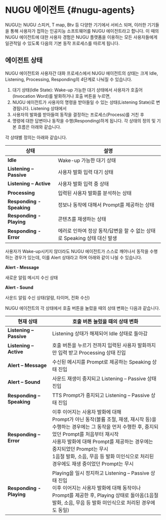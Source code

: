 NUGU 에이전트 {#nugu-agents}
====================

NUGU는 NUGU 스피커, T map, Btv 등 다양한 기기에서 서비스 되며, 이러한 기기들을 통해 사용자가 접하는 인공지능 소프트웨어를 NUGU 에이전트라고 합니다. 이 때의 NUGU 에이전트에 대한 사용자 경험은 NUGU 플랫폼을 이용하는 모든 사용자들에게 일관적일 수 있도록 다음의 기본 동작 프로세스를 따르게 됩니다.


## 에이전트 상태

NUGU 에이전트와 사용자간 대화 프로세스에서 NUGU 에이전트의 상태는 크게 Idle, Listening, Processing, Responding의 4단계로 나눠질 수 있습니다.

1. 대기 상태(Idle State): Wake-up 가능한 대기 상태에서 사용자가 호출어(Invocation Word)를 발화하거나 호출 버튼을 누르면,
2. NUGU 에이전트가 사용자의 명령을 받아들일 수 있는 상태(Listening State)로 변경됩니다. Listening 상태에서 
3. 사용자의 발화를 받아들여 동작을 결정하는 프로세스(Process)를 거친 후 
4. 명령에 대한 답변이나 동작을 수행(Responding)하게 됩니다. 각 상태의 정의 및 기본 흐름은 아래와 같습니다.

각 상태별 정의는 아래와 같습니다.

| 상태                    | 설명                                             |
|-----------------------|------------------------------------------------|
| **Idle**                  | Wake-up 가능한 대기 상태                              |
| **Listening – Passive**   | 사용자 발화 입력 대기 상태                                |
| **Listening – Active**    | 사용자 발화 입력 중 상태                                 |
| **Processing**            | 입력된 사용자 발화를 분석하는 상태                            |
| **Responding - Speaking** | 정보나 동작에 대해서 Prompt를 제공하는 상태                    |
| **Responding - Playing**  | 콘텐츠를 재생하는 상태                                   |
| **Responding - Error**    | 에러로 인하여 정상 동작/답변을 할 수 없는 상태로 Speaking 상태 대신 발생 |

사용자가 Wake-up시키지 않더라도 NUGU 에이전트가 스스로 깨어나서 동작을 수행하는 경우가 있는데, 이를 Alert 상태라고 하며 아래와 같이 나뉠 수 있습니다.

  **Alert - Message**

  새로운 알림 메시지 수신 상태

  **Alert - Sound**
  
  사운드 알림 수신 상태(알람, 타이머, 전화 수신)


NUGU 에이전트의 각 상태에서 호출 버튼을 눌렀을 때의 상태 변화는 다음과 같습니다.

| 현재 상태                   | 호출 버튼 눌렀을 때의 상태 변화                                                                        |
|---------------------------|------------------------------------------------------------------------------------------------|
| **Listening – Passive**   | Listening 상태가 해제되어 Idle 상태로 돌아감                                                           |
| **Listening – Active**    | 호출 버튼을 누르기 전까지 입력된 사용자 발화까지만 입력 받고 Processing 상태 진입                               |
| **Alert – Message**       | 수신된 메시지를 Prompt로 제공하는 Speaking 상태 진입                                                     |
| **Alert – Sound**         | 사운드 재생이 중지되고 Listening – Passive 상태 진입                                                    |
| **Responding – Speaking** | TTS Prompt가 중지되고 Listening – Passive 상태 진입                                                  |
| **Responding – Error**    | 이후 이어지는 사용자 발화에 대해 <br> Prompt가 아닌 동작(볼륨 조절, 재생, 재시작 등)을 수행하는 경우에는 그 동작을 먼저 수행한 후, 중지되었던 Prompt를 처음부터 재시작 <br> 사용자 발화에 대해 Prompt를 제공하는 경우에는 중지되었던 Prompt는 무시 <br> 1음절 발화, 소음, 무음 등 발화 미인식으로 처리된 경우에도 재생 중이었던 Prompt는 무시  |
| **Responding - Playing**  | Playing을 일시 정지하고 Listening – Passive 상태 진입 <br> 이후 이어지는 사용자 발화에 대해 동작이나 Prompt를 제공한 후, Playing 상태로 돌아옴(1음절 발화, 소음, 무음 등 발화 미인식으로 처리된 경우에도 동일) |

